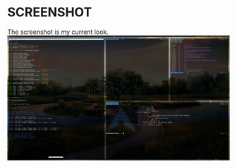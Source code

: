 SCREENSHOT
================

The screenshot is my current look.
![ScreenShot](https://raw.githubusercontent.com/Almehdi/dotfiles/master/home/.config/bspwm/screenshot-20130918.png)
